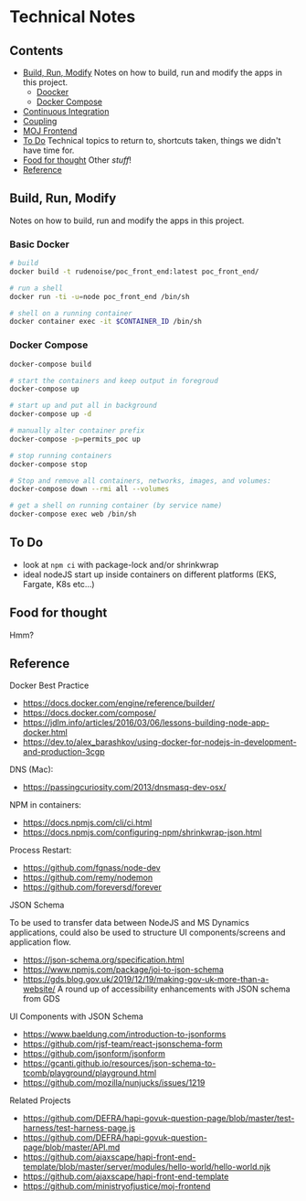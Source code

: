 # Technical Notes

## Contents

- [Build, Run, Modify](build-run-modify)
  Notes on how to build, run and modify the apps in this project.
  - [Doocker](docker)
  - [Docker Compose](docker-compose)
- [Continuous Integration](./ci.md)
- [Coupling](./coupling.md)
- [MOJ Frontend](./moj-frontend.md)
- [To Do](to-do)
  Technical topics to return to, shortcuts taken, things we didn't
  have time for.
- [Food for thought](food-for-thought)
  Other _stuff_!
- [Reference](#reference)

## Build, Run, Modify

Notes on how to build, run and modify the apps in this project.

### Basic Docker

```sh
# build
docker build -t rudenoise/poc_front_end:latest poc_front_end/

# run a shell
docker run -ti -u=node poc_front_end /bin/sh

# shell on a running container
docker container exec -it $CONTAINER_ID /bin/sh
```

### Docker Compose

```sh
docker-compose build

# start the containers and keep output in foregroud
docker-compose up

# start up and put all in background
docker-compose up -d

# manually alter container prefix
docker-compose -p=permits_poc up

# stop running containers
docker-compose stop

# Stop and remove all containers, networks, images, and volumes:
docker-compose down --rmi all --volumes

# get a shell on running container (by service name)
docker-compose exec web /bin/sh
```

## To Do

- look at `npm ci` with package-lock and/or shrinkwrap
- ideal nodeJS start up inside containers on different platforms
  (EKS, Fargate, K8s etc...)

## Food for thought

Hmm?

## Reference

Docker Best Practice
- https://docs.docker.com/engine/reference/builder/
- https://docs.docker.com/compose/
- https://jdlm.info/articles/2016/03/06/lessons-building-node-app-docker.html
- https://dev.to/alex_barashkov/using-docker-for-nodejs-in-development-and-production-3cgp

DNS (Mac):
- https://passingcuriosity.com/2013/dnsmasq-dev-osx/

NPM in containers:
- https://docs.npmjs.com/cli/ci.html
- https://docs.npmjs.com/configuring-npm/shrinkwrap-json.html

Process Restart:
- https://github.com/fgnass/node-dev
- https://github.com/remy/nodemon
- https://github.com/foreversd/forever

JSON Schema

To be used to transfer data between NodeJS and MS Dynamics
applications, could also be used to structure UI components/screens
and application flow.

- https://json-schema.org/specification.html
- https://www.npmjs.com/package/joi-to-json-schema
- https://gds.blog.gov.uk/2019/12/19/making-gov-uk-more-than-a-website/
  A round up of accessibility enhancements with JSON schema from GDS

UI Components with JSON Schema

- https://www.baeldung.com/introduction-to-jsonforms
- https://github.com/rjsf-team/react-jsonschema-form
- https://github.com/jsonform/jsonform
- https://gcanti.github.io/resources/json-schema-to-tcomb/playground/playground.html
- https://github.com/mozilla/nunjucks/issues/1219

Related Projects
- https://github.com/DEFRA/hapi-govuk-question-page/blob/master/test-harness/test-harness-page.js
- https://github.com/DEFRA/hapi-govuk-question-page/blob/master/API.md
- https://github.com/ajaxscape/hapi-front-end-template/blob/master/server/modules/hello-world/hello-world.njk
- https://github.com/ajaxscape/hapi-front-end-template
- https://github.com/ministryofjustice/moj-frontend
